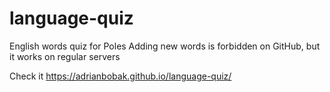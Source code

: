 # language-quiz

English words quiz for Poles
Adding new words is forbidden on GitHub, but it works on regular servers

Check it https://adrianbobak.github.io/language-quiz/

